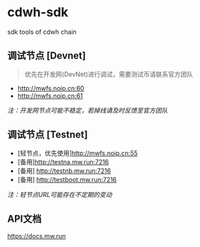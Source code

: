 # cdwh-sdk
sdk tools of cdwh chain

## 调试节点 [Devnet]
> 优先在开发网(DevNet)进行调试，需要测试币请联系官方团队

- http://mwfs.noip.cn:60
- http://mwfs.noip.cn:61

*注：开发网节点可能不稳定，若掉线请及时反馈至官方团队*

## 调试节点 [Testnet]
- [轻节点，优先使用]http://mwfs.noip.cn:55
- [备用]http://testna.mw.run:7216
- [备用] http://testnb.mw.run:7216
- [备用] http://testboot.mw.run:7216

*注：轻节点URL可能存在不定期的变动*

## API文档

https://docs.mw.run